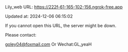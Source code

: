 Lily_web URL: https://222f-61-165-102-156.ngrok-free.app

Updated at: 2024-12-06 06:15:02

If you cannot open this URL, the server might be down.

Please contact: 

goley04@foxmail.com Or Wechat:GL_yeaH